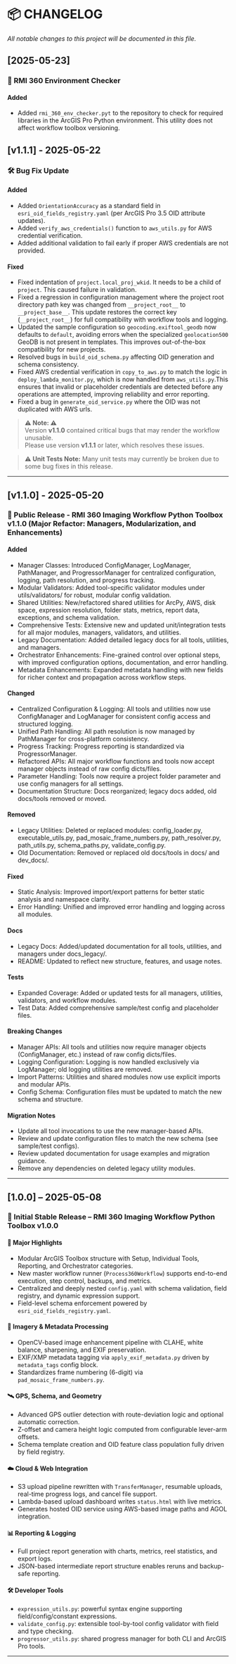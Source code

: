 # 📦 CHANGELOG

*All notable changes to this project will be documented in this file.*

## [2025-05-23]
### 🧰 RMI 360 Environment Checker
#### Added
- Added `rmi_360_env_checker.pyt` to the repository to check for required libraries in the ArcGIS Pro Python environment. This utility does not affect workflow toolbox versioning.


## [v1.1.1] - 2025-05-22
### 🛠️ Bug Fix Update
#### Added
- Added `OrientationAccuracy` as a standard field in `esri_oid_fields_registry.yaml` (per ArcGIS Pro 3.5 OID attribute updates).
- Added `verify_aws_credentials()` function to `aws_utils.py` for AWS credential verification.
- Added additional validation to fail early if proper AWS credentials are not provided.

#### Fixed
- Fixed indentation of `project.local_proj_wkid`. It needs to be a child of `project`. This caused failure in validation.
- Fixed a regression in configuration management where the project root directory path key was changed from `__project_root__` to `__project_base__`. This update restores the correct key (`__project_root__`) for full compatibility with workflow tools and logging.
- Updated the sample configuration so `geocoding.exiftool_geodb` now defaults to `default`, avoiding errors when the specialized `geolocation500` GeoDB is not present in templates. This improves out-of-the-box compatibility for new projects.
- Resolved bugs in `build_oid_schema.py` affecting OID generation and schema consistency.
- Fixed AWS credential verification in `copy_to_aws.py` to match the logic in `deploy_lambda_monitor.py`, which is now handled from `aws_utils.py`.This ensures that invalid or placeholder credentials are detected before any operations are attempted, improving reliability and error reporting.
- Fixed a bug in `generate_oid_service.py` where the OID was not duplicated with AWS urls.

> **⚠️ Note: ⚠️**  
> Version **v1.1.0** contained critical bugs that may render the workflow unusable.  
> Please use version **v1.1.1** or later, which resolves these issues.

> **⚠️ Unit Tests Note:** Many unit tests may currently be broken due to some bug fixes in this release.

---

## [v1.1.0] - 2025-05-20
### 🚀 Public Release - RMI 360 Imaging Workflow Python Toolbox v1.1.0 (Major Refactor: Managers, Modularization, and Enhancements)
#### Added
- Manager Classes: Introduced ConfigManager, LogManager, PathManager, and ProgressorManager for centralized configuration, logging, path resolution, and progress tracking.
- Modular Validators: Added tool-specific validator modules under utils/validators/ for robust, modular config validation.
- Shared Utilities: New/refactored shared utilities for ArcPy, AWS, disk space, expression resolution, folder stats, metrics, report data, exceptions, and schema validation.
- Comprehensive Tests: Extensive new and updated unit/integration tests for all major modules, managers, validators, and utilities.
- Legacy Documentation: Added detailed legacy docs for all tools, utilities, and managers.
- Orchestrator Enhancements: Fine-grained control over optional steps, with improved configuration options, documentation, and error handling.
- Metadata Enhancements: Expanded metadata handling with new fields for richer context and propagation across workflow steps.

#### Changed
- Centralized Configuration & Logging: All tools and utilities now use ConfigManager and LogManager for consistent config access and structured logging.
- Unified Path Handling: All path resolution is now managed by PathManager for cross-platform consistency.
- Progress Tracking: Progress reporting is standardized via ProgressorManager.
- Refactored APIs: All major workflow functions and tools now accept manager objects instead of raw config dicts/files.
- Parameter Handling: Tools now require a project folder parameter and use config managers for all settings.
- Documentation Structure: Docs reorganized; legacy docs added, old docs/tools removed or moved.

#### Removed
- Legacy Utilities: Deleted or replaced modules: config_loader.py, executable_utils.py, pad_mosaic_frame_numbers.py, path_resolver.py, path_utils.py, schema_paths.py, validate_config.py.
- Old Documentation: Removed or replaced old docs/tools in docs/ and dev_docs/.

#### Fixed
- Static Analysis: Improved import/export patterns for better static analysis and namespace clarity.
- Error Handling: Unified and improved error handling and logging across all modules.

#### Docs
- Legacy Docs: Added/updated documentation for all tools, utilities, and managers under docs_legacy/.
- README: Updated to reflect new structure, features, and usage notes.

#### Tests
- Expanded Coverage: Added or updated tests for all managers, utilities, validators, and workflow modules.
- Test Data: Added comprehensive sample/test config and placeholder files.

#### Breaking Changes
- Manager APIs: All tools and utilities now require manager objects (ConfigManager, etc.) instead of raw config dicts/files.
- Logging Configuration: Logging is now handled exclusively via LogManager; old logging utilities are removed.
- Import Patterns: Utilities and shared modules now use explicit imports and modular APIs.
- Config Schema: Configuration files must be updated to match the new schema and structure.

#### Migration Notes
- Update all tool invocations to use the new manager-based APIs.
- Review and update configuration files to match the new schema (see sample/test configs).
- Review updated documentation for usage examples and migration guidance.
- Remove any dependencies on deleted legacy utility modules.

---

## [1.0.0] – 2025-05-08
### 🎉 Initial Stable Release – RMI 360 Imaging Workflow Python Toolbox v1.0.0
#### 🚀 Major Highlights
- Modular ArcGIS Toolbox structure with Setup, Individual Tools, Reporting, and Orchestrator categories.
- New master workflow runner (`Process360Workflow`) supports end-to-end execution, step control, backups, and metrics.
- Centralized and deeply nested `config.yaml` with schema validation, field registry, and dynamic expression support.
- Field-level schema enforcement powered by `esri_oid_fields_registry.yaml`.

#### 📸 Imagery & Metadata Processing
- OpenCV-based image enhancement pipeline with CLAHE, white balance, sharpening, and EXIF preservation.
- EXIF/XMP metadata tagging via `apply_exif_metadata.py` driven by `metadata_tags` config block.
- Standardizes frame numbering (6-digit) via `pad_mosaic_frame_numbers.py`.

#### 🛰️ GPS, Schema, and Geometry
- Advanced GPS outlier detection with route-deviation logic and optional automatic correction.
- Z-offset and camera height logic computed from configurable lever-arm offsets.
- Schema template creation and OID feature class population fully driven by field registry.

#### ☁️ Cloud & Web Integration
- S3 upload pipeline rewritten with `TransferManager`, resumable uploads, real-time progress logs, and cancel file support.
- Lambda-based upload dashboard writes `status.html` with live metrics.
- Generates hosted OID service using AWS-based image paths and AGOL integration.

#### 📊 Reporting & Logging
- Full project report generation with charts, metrics, reel statistics, and export logs.
- JSON-based intermediate report structure enables reruns and backup-safe reporting.

#### 🛠 Developer Tools
- `expression_utils.py`: powerful syntax engine supporting field/config/constant expressions.
- `validate_config.py`: extensible tool-by-tool config validator with field and type checking.
- `progressor_utils.py`: shared progress manager for both CLI and ArcGIS Pro tools.

---
